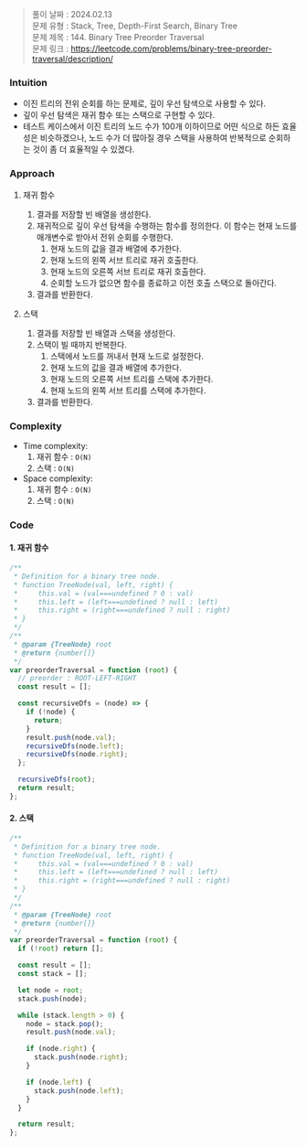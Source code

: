 > 풀이 날짜 : 2024.02.13  
> 문제 유형 : Stack, Tree, Depth-First Search, Binary Tree  
> 문제 제목 : 144. Binary Tree Preorder Traversal  
> 문제 링크 : https://leetcode.com/problems/binary-tree-preorder-traversal/description/

### Intuition

- 이진 트리의 전위 순회를 하는 문제로, 깊이 우선 탐색으로 사용할 수 있다.
- 깊이 우선 탐색은 재귀 함수 또는 스택으로 구현할 수 있다.
- 테스트 케이스에서 이진 트리의 노드 수가 100개 이하이므로 어떤 식으로 하든 효율성은 비슷하겠으나, 노드 수가 더 많아질 경우 스택을 사용하여 반복적으로 순회하는 것이 좀 더 효율적일 수 있겠다.

### Approach

1. 재귀 함수

   1. 결과를 저장할 빈 배열을 생성한다.
   2. 재귀적으로 깊이 우선 탐색을 수행하는 함수를 정의한다. 이 함수는 현재 노드를 매개변수로 받아서 전위 순회를 수행한다.
      1. 현재 노드의 값을 결과 배열에 추가한다.
      2. 현재 노드의 왼쪽 서브 트리로 재귀 호출한다.
      3. 현재 노드의 오른쪽 서브 트리로 재귀 호출한다.
      4. 순회할 노드가 없으면 함수를 종료하고 이전 호출 스택으로 돌아간다.
   3. 결과를 반환한다.

2. 스택
   1. 결과를 저장할 빈 배열과 스택을 생성한다.
   2. 스택이 빌 때까지 반복한다.
      1. 스택에서 노드를 꺼내서 현재 노드로 설정한다.
      2. 현재 노드의 값을 결과 배열에 추가한다.
      3. 현재 노드의 오른쪽 서브 트리를 스택에 추가한다.
      4. 현재 노드의 왼쪽 서브 트리를 스택에 추가한다.
   3. 결과를 반환한다.

### Complexity

- Time complexity:
  1. 재귀 함수 : `O(N)`
  2. 스택 : `O(N)`
- Space complexity:
  1. 재귀 함수 : `O(N)`
  2. 스택 : `O(N)`

### Code

#### 1. 재귀 함수

```js
/**
 * Definition for a binary tree node.
 * function TreeNode(val, left, right) {
 *     this.val = (val===undefined ? 0 : val)
 *     this.left = (left===undefined ? null : left)
 *     this.right = (right===undefined ? null : right)
 * }
 */
/**
 * @param {TreeNode} root
 * @return {number[]}
 */
var preorderTraversal = function (root) {
  // preorder : ROOT-LEFT-RIGHT
  const result = [];

  const recursiveDfs = (node) => {
    if (!node) {
      return;
    }
    result.push(node.val);
    recursiveDfs(node.left);
    recursiveDfs(node.right);
  };

  recursiveDfs(root);
  return result;
};
```

#### 2. 스택

```js
/**
 * Definition for a binary tree node.
 * function TreeNode(val, left, right) {
 *     this.val = (val===undefined ? 0 : val)
 *     this.left = (left===undefined ? null : left)
 *     this.right = (right===undefined ? null : right)
 * }
 */
/**
 * @param {TreeNode} root
 * @return {number[]}
 */
var preorderTraversal = function (root) {
  if (!root) return [];

  const result = [];
  const stack = [];

  let node = root;
  stack.push(node);

  while (stack.length > 0) {
    node = stack.pop();
    result.push(node.val);

    if (node.right) {
      stack.push(node.right);
    }

    if (node.left) {
      stack.push(node.left);
    }
  }

  return result;
};
```

